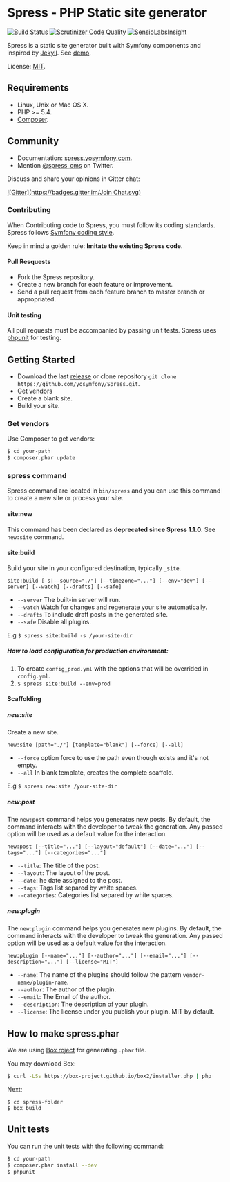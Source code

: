Spress - PHP Static site generator
==============================
[![Build Status](https://travis-ci.org/spress/Spress.svg?branch=master)](https://travis-ci.org/spress/Spress)
[![Scrutinizer Code Quality](https://scrutinizer-ci.com/g/spress/Spress/badges/quality-score.png?b=master)](https://scrutinizer-ci.com/g/spress/Spress/?branch=master)
[![SensioLabsInsight](https://insight.sensiolabs.com/projects/1ea79d8e-894d-4cf5-8f64-c941376b3f77/mini.png)](https://insight.sensiolabs.com/projects/1ea79d8e-894d-4cf5-8f64-c941376b3f77)

Spress is a static site generator built with Symfony components and inspired by 
[Jekyll](https://github.com/mojombo/jekyll). See [demo](http://yosymfony.github.io/Spress-example/).

License: [MIT](https://github.com/spress/Spress/blob/master/LICENSE).

Requirements
------------

* Linux, Unix or Mac OS X.
* PHP >= 5.4.
* [Composer](http://getcomposer.org/).

Community
---------

* Documentation: [spress.yosymfony.com](http://spress.yosymfony.com/docs/).
* Mention [@spress_cms](https://twitter.com/spress_cms) on Twitter.

Discuss and share your opinions in Gitter chat:

[![Gitter](https://badges.gitter.im/Join Chat.svg)](https://gitter.im/spress/Spress?utm_source=badge&utm_medium=badge&utm_campaign=pr-badge)

### Contributing

When Contributing code to Spress, you must follow its coding standards. Spress follows 
[Symfony coding style](http://symfony.com/doc/current/contributing/code/standards.html).

Keep in mind a golden rule: **Imitate the existing Spress code**.

#### Pull Resquests
* Fork the Spress repository.
* Create a new branch for each feature or improvement.
* Send a pull request from each feature branch to master branch or appropriated.

#### Unit testing

All pull requests must be accompanied by passing unit tests. Spress uses [phpunit](http://phpunit.de/) for testing.

Getting Started
---------------

* Download the last [release](https://github.com/yosymfony/Spress/releases) or clone repository `git clone https://github.com/yosymfony/Spress.git`.
* Get vendors
* Create a blank site.
* Build your site.

### Get vendors

Use Composer to get vendors:

```bash
$ cd your-path
$ composer.phar update
```

### spress command

Spress command are located in `bin/spress` and you can use this command to create a new site or process your
site.

#### site:new

This command has been declared as **deprecated since Spress 1.1.0**. See `new:site` command.

#### site:build

Build your site in your configured destination, typically `_site`. 

`site:build [-s|--source="./"] [--timezone="..."] [--env="dev"] [--server] [--watch] [--drafts] [--safe]`

* `--server` The built-in server will run.
* `--watch` Watch for changes and regenerate your site automatically.
* `--drafts` To include draft posts in the generated site.
* `--safe` Disable all plugins.

E.g `$ spress site:build -s /your-site-dir`

##### How to load configuration for production environment:

1. To create `config_prod.yml` with the options that will be overrided in `config.yml`.
2. `$ spress site:build --env=prod`

#### Scaffolding

##### new:site

Create a new site.

`new:site [path="./"] [template="blank"] [--force] [--all]`

* `--force` option force to use the path even though exists and it's not empty.
* `--all` In blank template, creates the complete scaffold.

E.g `$ spress new:site /your-site-dir`

##### new:post

The `new:post` command helps you generates new posts.
By default, the command interacts with the developer to tweak the generation.
Any passed option will be used as a default value for the interaction.

`new:post [--title="..."] [--layout="default"] [--date="..."] [--tags="..."] [--categories="..."]`

* `--title`: The title of the post.
* `--layout`: The layout of the post.
* `--date`: he date assigned to the post.
* `--tags`: Tags list separed by white spaces.
* `--categories`: Categories list separed by white spaces.

##### new:plugin

The `new:plugin` command helps you generates new plugins.
By default, the command interacts with the developer to tweak the generation.
Any passed option will be used as a default value for the interaction.

`new:plugin [--name="..."] [--author="..."] [--email="..."] [--description="..."] [--license="MIT"]`

* `--name`: The name of the plugins should follow the pattern `vendor-name/plugin-name`.
* `--author`: The author of the plugin.
* `--email`: The Email of the author.
* `--description`: The description of your plugin.
* `--license`: The license under you publish your plugin. MIT by default.

How to make spress.phar
-----------------------
We are using [Box roject](http://box-project.org/) for generating `.phar` file.

You may download Box:

```bash 
$ curl -LSs https://box-project.github.io/box2/installer.php | php
```
Next:

```
$ cd spress-folder
$ box build
```

Unit tests
----------

You can run the unit tests with the following command:
```bash
$ cd your-path
$ composer.phar install --dev
$ phpunit
```
